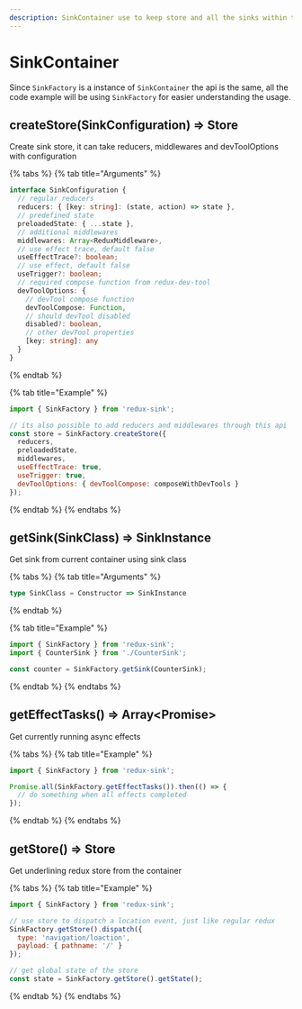 ```yaml
---
description: SinkContainer use to keep store and all the sinks within the same scope.
---
```


# SinkContainer

Since `SinkFactory` is a instance of `SinkContainer` the api is the same, all the code example will be using `SinkFactory` for easier understanding the usage.

## createStore\(SinkConfiguration\) =&gt; Store

Create sink store, it can take reducers, middlewares and devToolOptions with configuration

{% tabs %}
{% tab title="Arguments" %}
```typescript
interface SinkConfiguration {
  // regular reducers
  reducers: { [key: string]: (state, action) => state },
  // predefined state
  preloadedState: { ...state },
  // additional middlewares
  middlewares: Array<ReduxMiddleware>,
  // use effect trace, default false
  useEffectTrace?: boolean;
  // use effect, default false
  useTrigger?: boolean;
  // required compose function from redux-dev-tool
  devToolOptions: {
    // devTool compose function
    devToolCompose: Function,
    // should devTool disabled
    disabled?: boolean,
    // other devTool properties
    [key: string]: any
  }
}
```
{% endtab %}

{% tab title="Example" %}
```javascript
import { SinkFactory } from 'redux-sink';

// its also possible to add reducers and middlewares through this api
const store = SinkFactory.createStore({
  reducers,
  preloadedState,
  middlewares,
  useEffectTrace: true,
  useTrigger: true,
  devToolOptions: { devToolCompose: composeWithDevTools } 
});
```
{% endtab %}
{% endtabs %}

## getSink\(SinkClass\) =&gt; SinkInstance

Get sink from current container using sink class

{% tabs %}
{% tab title="Arguments" %}
```typescript
type SinkClass = Constructor => SinkInstance
```
{% endtab %}

{% tab title="Example" %}
```javascript
import { SinkFactory } from 'redux-sink';
import { CounterSink } from './CounterSink';

const counter = SinkFactory.getSink(CounterSink);
```
{% endtab %}
{% endtabs %}

## getEffectTasks\(\) =&gt; Array&lt;Promise&gt;

Get currently running async effects

{% tabs %}
{% tab title="Example" %}
```javascript
import { SinkFactory } from 'redux-sink';

Promise.all(SinkFactory.getEffectTasks()).then(() => {
  // do something when all effects completed
});
```
{% endtab %}
{% endtabs %}

## getStore\(\) =&gt; Store

Get underlining redux store from the container

{% tabs %}
{% tab title="Example" %}
```javascript
import { SinkFactory } from 'redux-sink';

// use store to dispatch a location event, just like regular redux
SinkFactory.getStore().dispatch({ 
  type: 'navigation/loaction',
  payload: { pathname: '/' }
});

// get global state of the store
const state = SinkFactory.getStore().getState();
```
{% endtab %}
{% endtabs %}

